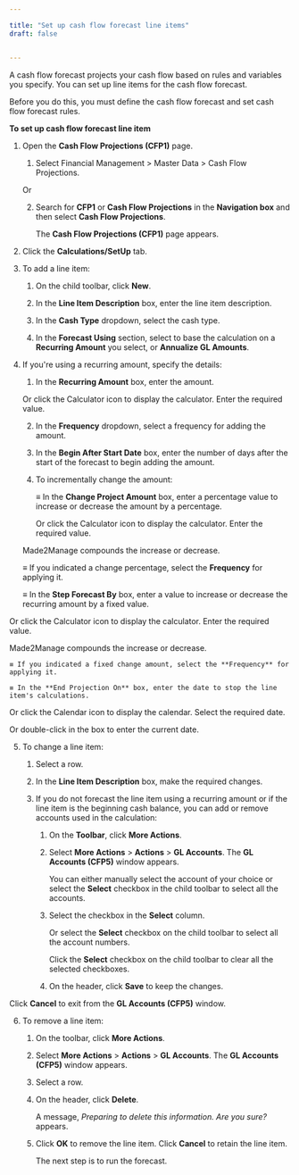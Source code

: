 ```yaml
---

title: "Set up cash flow forecast line items"
draft: false


---
```


A cash flow forecast projects your cash flow based on rules and variables you specify. You can set up line items for the cash flow forecast.

Before you do this, you must define the cash flow forecast and set cash flow forecast rules. 

**To set up cash flow forecast line item**

1.  Open the **Cash Flow Projections (CFP1)** page.

    1.  Select Financial Management \> Master Data \> Cash Flow Projections.

    Or

    2.  Search for **CFP1** or **Cash Flow Projections** in the **Navigation box** and then select **Cash Flow Projections**.

        The **Cash Flow Projections (CFP1)** page appears.

2.  Click the **Calculations/SetUp** tab.

3.  To add a line item:

    1.  On the child toolbar, click **New**.

    2.  In the **Line Item Description** box, enter the line item description.

    3.  In the **Cash Type** dropdown, select the cash type.

    4.  In the **Forecast Using** section, select to base the calculation on a **Recurring Amount** you select, or **Annualize GL Amounts**.

4.  If you're using a recurring amount, specify the details:

    1.  In the **Recurring Amount** box, enter the amount.

    Or click the Calculator icon to display the calculator. Enter the required value.

    2.  In the **Frequency** dropdown, select a frequency for adding the amount.

    3.  In the **Begin After Start Date** box, enter the number of days after the start of the forecast to begin adding the amount.

    4.  To incrementally change the amount:

        ≡ In the **Change Project Amount** box, enter a percentage value to increase or decrease the amount by a percentage.

        Or click the Calculator icon to display the calculator. Enter the required value.

    Made2Manage compounds the increase or decrease.

    ≡ If you indicated a change percentage, select the **Frequency** for applying it.

    ≡ In the **Step Forecast By** box, enter a value to increase or decrease the recurring amount by a fixed value.

Or click the Calculator icon to display the calculator. Enter the required value.

Made2Manage compounds the increase or decrease.

    ≡ If you indicated a fixed change amount, select the **Frequency** for applying it.

    ≡ In the **End Projection On** box, enter the date to stop the line item's calculations.

Or click the Calendar icon to display the calendar. Select the required date.

Or double-click in the box to enter the current date.

5.  To change a line item:

    1.  Select a row.

    1.  In the **Line Item Description** box, make the required changes.

    2.  If you do not forecast the line item using a recurring amount or if the line item is the beginning cash balance, you can add or remove accounts used in the calculation:

        1.  On the **Toolbar**, click **More Actions**.

        2.  Select **More Actions** \> **Actions** \> **GL Accounts**. The **GL Accounts (CFP5)** window appears.

            You can either manually select the account of your choice or select the **Select** checkbox in the child toolbar to select all the accounts.

        3.  Select the checkbox in the **Select** column.

            Or select the **Select** checkbox on the child toolbar to select all the account numbers.

            Click the **Select** checkbox on the child toolbar to clear all the selected checkboxes.

        4.  On the header, click **Save** to keep the changes.

Click **Cancel** to exit from the **GL Accounts (CFP5)** window.

6.  To remove a line item:

    1.  On the toolbar, click **More Actions**.

    1.  Select **More Actions** \> **Actions** \> **GL Accounts**. The **GL Accounts (CFP5)** window appears.

    2.  Select a row.

    3.  On the header, click **Delete**.

        A message, *Preparing to delete this information. Are you sure?* appears.

    4.  Click **OK** to remove the line item. Click **Cancel** to retain the line item.

        The next step is to run the forecast. 